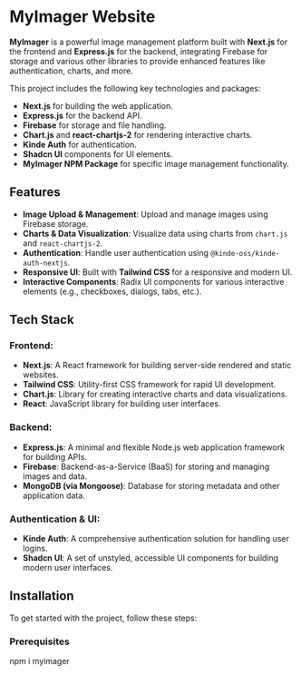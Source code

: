 # MyImager Website

**MyImager** is a powerful image management platform built with **Next.js** for the frontend and **Express.js** for the backend, integrating Firebase for storage and various other libraries to provide enhanced features like authentication, charts, and more.

This project includes the following key technologies and packages:
- **Next.js** for building the web application.
- **Express.js** for the backend API.
- **Firebase** for storage and file handling.
- **Chart.js** and **react-chartjs-2** for rendering interactive charts.
- **Kinde Auth** for authentication.
- **Shadcn UI** components for UI elements.
- **MyImager NPM Package** for specific image management functionality.

## Features
- **Image Upload & Management**: Upload and manage images using Firebase storage.
- **Charts & Data Visualization**: Visualize data using charts from `chart.js` and `react-chartjs-2`.
- **Authentication**: Handle user authentication using `@kinde-oss/kinde-auth-nextjs`.
- **Responsive UI**: Built with **Tailwind CSS** for a responsive and modern UI.
- **Interactive Components**: Radix UI components for various interactive elements (e.g., checkboxes, dialogs, tabs, etc.).

## Tech Stack

### Frontend:
- **Next.js**: A React framework for building server-side rendered and static websites.
- **Tailwind CSS**: Utility-first CSS framework for rapid UI development.
- **Chart.js**: Library for creating interactive charts and data visualizations.
- **React**: JavaScript library for building user interfaces.

### Backend:
- **Express.js**: A minimal and flexible Node.js web application framework for building APIs.
- **Firebase**: Backend-as-a-Service (BaaS) for storing and managing images and data.
- **MongoDB (via Mongoose)**: Database for storing metadata and other application data.

### Authentication & UI:
- **Kinde Auth**: A comprehensive authentication solution for handling user logins.
- **Shadcn UI**: A set of unstyled, accessible UI components for building modern user interfaces.

## Installation

To get started with the project, follow these steps:

### Prerequisites
npm i myimager 

